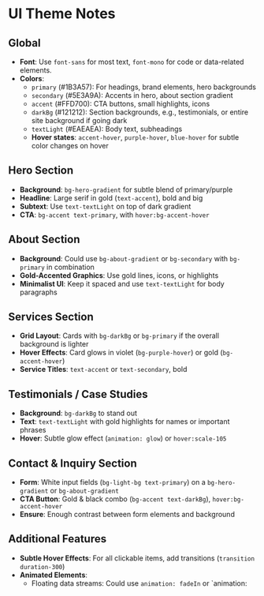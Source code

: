 # UI Theme Notes

## Global

- **Font**: Use `font-sans` for most text, `font-mono` for code or data-related elements.
- **Colors**:
  - `primary` (#1B3A57): For headings, brand elements, hero backgrounds
  - `secondary` (#5E3A9A): Accents in hero, about section gradient
  - `accent` (#FFD700): CTA buttons, small highlights, icons
  - `darkBg` (#121212): Section backgrounds, e.g., testimonials, or entire site background if going dark
  - `textLight` (#EAEAEA): Body text, subheadings
  - **Hover states**: `accent-hover`, `purple-hover`, `blue-hover` for subtle color changes on hover

## Hero Section

- **Background**: `bg-hero-gradient` for subtle blend of primary/purple
- **Headline**: Large serif in gold (`text-accent`), bold and big
- **Subtext**: Use `text-textLight` on top of dark gradient
- **CTA**: `bg-accent text-primary`, with `hover:bg-accent-hover`

## About Section

- **Background**: Could use `bg-about-gradient` or `bg-secondary` with `bg-primary` in combination
- **Gold-Accented Graphics**: Use gold lines, icons, or highlights
- **Minimalist UI**: Keep it spaced and use `text-textLight` for body paragraphs

## Services Section

- **Grid Layout**: Cards with `bg-darkBg` or `bg-primary` if the overall background is lighter
- **Hover Effects**: Card glows in violet (`bg-purple-hover`) or gold (`bg-accent-hover`)
- **Service Titles**: `text-accent` or `text-secondary`, bold

## Testimonials / Case Studies

- **Background**: `bg-darkBg` to stand out
- **Text**: `text-textLight` with gold highlights for names or important phrases
- **Hover**: Subtle glow effect (`animation: glow`) or `hover:scale-105`

## Contact & Inquiry Section

- **Form**: White input fields (`bg-light-bg text-primary`) on a `bg-hero-gradient` or `bg-about-gradient`
- **CTA Button**: Gold & black combo (`bg-accent text-darkBg`), `hover:bg-accent-hover`
- **Ensure**: Enough contrast between form elements and background

## Additional Features

- **Subtle Hover Effects**: For all clickable items, add transitions (`transition duration-300`)
- **Animated Elements**:
  - Floating data streams: Could use `animation: fadeIn` or `animation:
